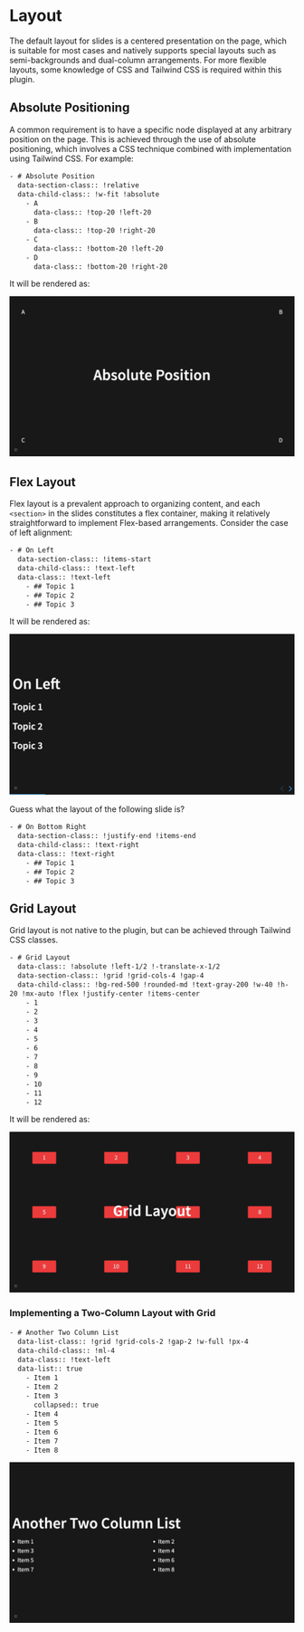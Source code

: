 # Layout

The default layout for slides is a centered presentation on the page, which is suitable for most cases and natively supports special layouts such as semi-backgrounds and dual-column arrangements. For more flexible layouts, some knowledge of CSS and Tailwind CSS is required within this plugin.

## Absolute Positioning

A common requirement is to have a specific node displayed at any arbitrary position on the page. This is achieved through the use of absolute positioning, which involves a CSS technique combined with implementation using Tailwind CSS. For example:

```
- # Absolute Position
  data-section-class:: !relative
  data-child-class:: !w-fit !absolute
	- A
	  data-class:: !top-20 !left-20
	- B
	  data-class:: !top-20 !right-20
	- C
	  data-class:: !bottom-20 !left-20
	- D
	  data-class:: !bottom-20 !right-20
```

It will be rendered as:

![](../../assets/screenshot/layout/absolute.png)

## Flex Layout

Flex layout is a prevalent approach to organizing content, and each `<section>` in the slides constitutes a flex container, making it relatively straightforward to implement Flex-based arrangements. Consider the case of left alignment:

```
- # On Left
  data-section-class:: !items-start
  data-child-class:: !text-left
  data-class:: !text-left
	- ## Topic 1
	- ## Topic 2
	- ## Topic 3
```

It will be rendered as:

![](../../assets/screenshot/layout/left.png)

Guess what the layout of the following slide is?

```
- # On Bottom Right
  data-section-class:: !justify-end !items-end
  data-child-class:: !text-right
  data-class:: !text-right
	- ## Topic 1
	- ## Topic 2
	- ## Topic 3
```

## Grid Layout

Grid layout is not native to the plugin, but can be achieved through Tailwind CSS classes.

```
- # Grid Layout
  data-class:: !absolute !left-1/2 !-translate-x-1/2
  data-section-class:: !grid !grid-cols-4 !gap-4
  data-child-class:: !bg-red-500 !rounded-md !text-gray-200 !w-40 !h-20 !mx-auto !flex !justify-center !items-center
	- 1
	- 2
	- 3
	- 4
	- 5
	- 6
	- 7
	- 8
	- 9
	- 10
	- 11
	- 12
```

It will be rendered as:

![](../../assets/screenshot/layout/grid.png)

### Implementing a Two-Column Layout with Grid

```
- # Another Two Column List
  data-list-class:: !grid !grid-cols-2 !gap-2 !w-full !px-4
  data-child-class:: !ml-4
  data-class:: !text-left
  data-list:: true
	- Item 1
	- Item 2
	- Item 3
	  collapsed:: true
	- Item 4
	- Item 5
	- Item 6
	- Item 7
	- Item 8
```

![](../../assets/screenshot/basic/anothertwocolumnlist.png)
